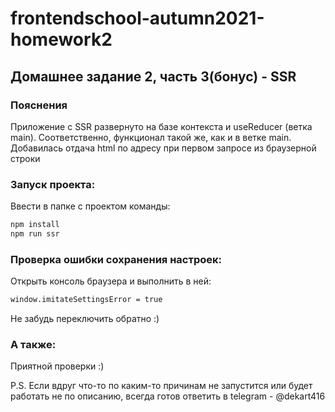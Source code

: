 # frontendschool-autumn2021-homework2

## Домашнее задание 2, часть 3(бонус) - SSR

### Пояснения

Приложение с SSR развернуто на базе контекста и useReducer (ветка main). Соответственно, функционал такой же, как и в ветке main.
Добавилась отдача html по адресу при первом запросе из браузерной строки

### Запуск проекта:

Ввести в папке с проектом команды:

```sh
npm install
npm run ssr
```

### Проверка ошибки сохранения настроек:

Открыть консоль браузера и выполнить в ней:

```sh
window.imitateSettingsError = true
```

Не забудь переключить обратно :)

### А также:

Приятной проверки :)

P.S. Если вдруг что-то по каким-то причинам не запустится или будет работать не по описанию, всегда готов ответить в telegram - @dekart416
